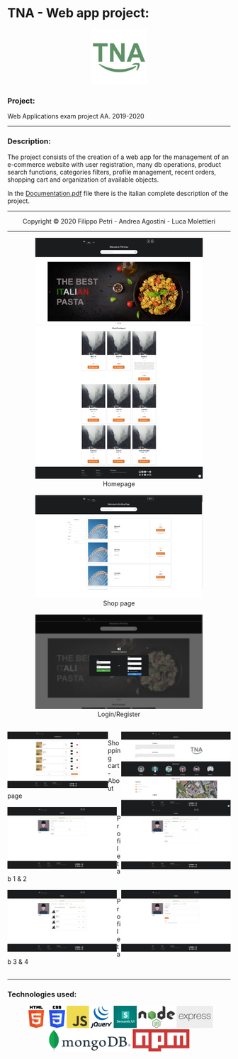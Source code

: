 # TNA - Web app project:

<p align="center">
  <img src="images/TNA_logo.png" height="25%" width="25%"/>
</p>

### Project:
Web Applications exam project AA. 2019-2020

___

### Description:
The project consists of the creation of a web app for the management of an e-commerce website with user registration, many db operations, product search functions, categories filters, profile management, recent orders, shopping cart and organization of available objects.

In the [Documentation.pdf](https://github.com/filippopetri/TNA/blob/main/Documentation.pdf) file there is the italian complete description of the project.

___

<p align="center">
  Copyright &copy; 2020 Filippo Petri - Andrea Agostini - Luca Molettieri
</p>

___

<p align="center">
  <img src="images/home.png" height="75%" width="75%"/> <br> Homepage <br> <br>
  <img src="images/shop.png" height="75%" width="75%"/> <br> Shop page <br> <br>
  <img src="images/login.png" height="75%" width="75%"/> <br> Login/Register <br> <br>
  
  <img style="float: left" src="images/carrello.png" height="49%" width="45%"/> <img style="float: right" src="images/about.png" height="49%" width="49%"/> <br> Shopping cart - About page <br> <br>
  <img style="float: left" src="images/profilo1.png" height="49%" width="49%"/> <img style="float: right" src="images/profilo2.png" height="49%" width="49%"/> <br> Profile tab 1 & 2 <br> <br>
  <img style="float: left" src="images/profilo3.png" height="49%" width="49%"/> <img style="float: right" src="images/profilo4.png" height="49%" width="49%"/> <br> Profile tab 3 & 4 <br> <br>
</p>

---

### Technologies used:
<p align="center">
  <img src="images/Html5_logo.png" height="50px"/>
  <img src="images/CSS_logo.png" height="50px"/>
  <img src="images/JS_logo.png" height="50px"/>
  <img src="images/Jquery_logo.png" height="50px"/>
  <img src="images/SemanticUI_logo.png" height="50px"/>
  <img src="images/Node_js_logo.png" height="50px"/>
  <img src="images/Express_logo.png" height="50px"/>
  <img src="images/MongoDB_logo.png" height="50px"/>
  <img src="images/Npm_logo.png" height="50px"/>
</p>
